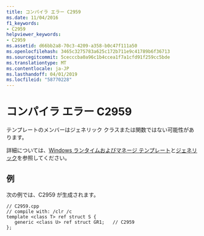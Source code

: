 ```yaml
---
title: コンパイラ エラー C2959
ms.date: 11/04/2016
f1_keywords:
- C2959
helpviewer_keywords:
- C2959
ms.assetid: d66bb2a8-70c3-4209-a358-b0c47f111a50
ms.openlocfilehash: 3465c3275783a625c172b711e9c41789b6f36713
ms.sourcegitcommit: 5cecccba0a96c1b4ccea1f7a1cfd91f259cc5bde
ms.translationtype: MT
ms.contentlocale: ja-JP
ms.lasthandoff: 04/01/2019
ms.locfileid: "58770228"
---
```

# <a name="compiler-error-c2959"></a>コンパイラ エラー C2959

テンプレートのメンバーはジェネリック クラスまたは関数ではない可能性があります。

詳細については、[Windows ランタイムおよびマネージ テンプレート](../../extensions/windows-runtime-and-managed-templates-cpp-component-extensions.md)と[ジェネリック](../../extensions/generics-cpp-component-extensions.md)を参照してください。

## <a name="example"></a>例

次の例では、C2959 が生成されます。

```
// C2959.cpp
// compile with: /clr /c
template <class T> ref struct S {
   generic <class U> ref struct GR1;   // C2959
};
```